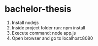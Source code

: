 ﻿# bachelor-thesis
1. Install nodejs
2. Inside project folder run: npm install
3. Execute command: node app.js
4. Open browser and go to localhost:8080
